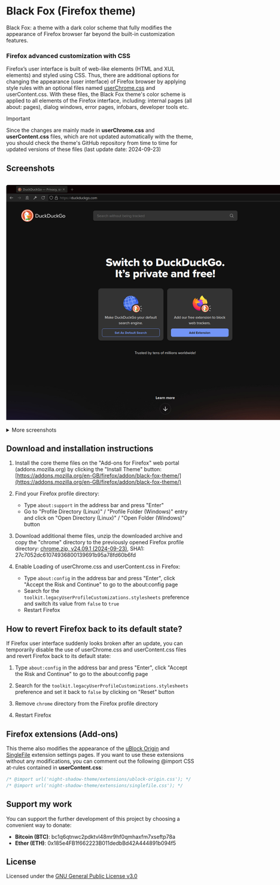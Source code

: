 # Black Fox (Firefox theme)

Black Fox: a theme with a dark color scheme that fully modifies the appearance of Firefox browser far beyond the built-in customization features.

### Firefox advanced customization with CSS

Firefox’s user interface is built of web-like elements (HTML and XUL elements) and styled using CSS. Thus, there are additional options for changing the appearance (user interface) of Firefox browser by applying style rules with an optional files named [userChrome.css](https://www.userchrome.org/) and userContent.css. With these files, the Black Fox theme's color scheme is applied to all elements of the Firefox interface, including: internal pages (all about: pages), dialog windows, error pages, infobars, developer tools etc.

> [!IMPORTANT]
> Since the changes are mainly made in **userChrome.css** and **userContent.css** files, which are not updated automatically with the theme, you should check the theme's GitHub repository from time to time for updated versions of these files (last update date: 2024-09-23)

## Screenshots

<img src="assets/screenshots/2674257.jpg" alt="Black Fox: theme for Firefox browser with a dark color scheme (screenshot)" style="display: inline-block; margin: 15px 0 15px 0; max-width: 850px">

<details>
<summary>More screenshots</summary>

<img src="assets/screenshots/2674326.jpg" alt="Black Fox: theme for Firefox browser with a dark color scheme (screenshot)" style="display: inline-block; margin: 15px 0 15px 0; max-width: 850px">

<img src="assets/screenshots/2674426.jpg" alt="Black Fox: theme for Firefox browser with a dark color scheme (screenshot)" style="display: inline-block; margin: 15px 0 15px 0; max-width: 850px">

<img src="assets/screenshots/2674455.jpg" alt="Black Fox: theme for Firefox browser with a dark color scheme (screenshot)" style="display: inline-block; margin: 15px 0 15px 0; max-width: 850px">

<img src="assets/screenshots/2674530.jpg" alt="Black Fox: theme for Firefox browser with a dark color scheme (screenshot)" style="display: inline-block; margin: 15px 0 15px 0; max-width: 850px">

<img src="assets/screenshots/2674606.jpg" alt="Black Fox: theme for Firefox browser with a dark color scheme (screenshot)" style="display: inline-block; margin: 15px 0 15px 0; max-width: 850px">

<img src="assets/screenshots/2674626.jpg" alt="Black Fox: theme for Firefox browser with a dark color scheme (screenshot)" style="display: inline-block; margin: 15px 0 15px 0; max-width: 850px">

<img src="assets/screenshots/2674654.jpg" alt="Black Fox: theme for Firefox browser with a dark color scheme (screenshot)" style="display: inline-block; margin: 15px 0 15px 0; max-width: 850px">

<img src="assets/screenshots/2674735.jpg" alt="Black Fox: theme for Firefox browser with a dark color scheme (screenshot)" style="display: inline-block; margin: 15px 0 15px 0; max-width: 850px">

<img src="assets/screenshots/2674755.jpg" alt="Black Fox: theme for Firefox browser with a dark color scheme (screenshot)" style="display: inline-block; margin: 15px 0 15px 0; max-width: 850px">

<img src="assets/screenshots/2674819.jpg" alt="Black Fox: theme for Firefox browser with a dark color scheme (screenshot)" style="display: inline-block; margin: 15px 0 15px 0; max-width: 850px">

<img src="assets/screenshots/2674843.jpg" alt="Black Fox: theme for Firefox browser with a dark color scheme (screenshot)" style="display: inline-block; margin: 15px 0 15px 0; max-width: 850px">

<img src="assets/screenshots/2674905.jpg" alt="Black Fox: theme for Firefox browser with a dark color scheme (screenshot)" style="display: inline-block; margin: 15px 0 15px 0; max-width: 850px">

<img src="assets/screenshots/2674928.jpg" alt="Black Fox: theme for Firefox browser with a dark color scheme (screenshot)" style="display: inline-block; margin: 15px 0 15px 0; max-width: 850px">

<img src="assets/screenshots/2674948.jpg" alt="Black Fox: theme for Firefox browser with a dark color scheme (screenshot)" style="display: inline-block; margin: 15px 0 15px 0; max-width: 850px">

</details>

## Download and installation instructions

1. Install the core theme files on the "Add-ons for Firefox" web portal (addons.mozilla.org) by clicking the "Install Theme" button: [https://addons.mozilla.org/en-GB/firefox/addon/black-fox-theme/](https://addons.mozilla.org/en-GB/firefox/addon/black-fox-theme/)

2. Find your Firefox profile directory:
    - Type `about:support` in the address bar and press "Enter"
    - Go to "Profile Directory (Linux)" / "Profile Folder (Windows)" entry and click on "Open Directory (Linux)" / "Open Folder (Windows)" button

3. Download additional theme files, unzip the downloaded archive and copy the "chrome" directory to the previously opened Firefox profile directory: [chrome.zip, v24.09.1 (2024-09-23)](https://github.com/serhiyguryev/black-fox-theme/releases/download/v24.09.1/chrome.zip), SHA1: 27c7052dc61074936800139691b95a78fd60b6fd

4. Enable Loading of userChrome.css and userContent.css in Firefox:
    - Type `about:config` in the address bar and press "Enter", click "Accept the Risk and Continue" to go to the about:config page
    - Search for the `toolkit.legacyUserProfileCustomizations.stylesheets` preference and switch its value from `false` to `true`
    - Restart Firefox

## How to revert Firefox back to its default state?

If Firefox user interface suddenly looks broken after an update, you can temporarily disable the use of userChrome.css and userContent.css files and revert Firefox back to its default state:

1. Type `about:config` in the address bar and press "Enter", click "Accept the Risk and Continue" to go to the about:config page

2. Search for the `toolkit.legacyUserProfileCustomizations.stylesheets` preference and set it back to `false` by clicking on "Reset" button

3. Remove `chrome` directory from the Firefox profile directory

4. Restart Firefox

## Firefox extensions (Add-ons)

This theme also modifies the appearance of the [uBlock Origin](https://addons.mozilla.org/en-US/firefox/addon/ublock-origin/) and [SingleFile](https://addons.mozilla.org/en-US/firefox/addon/single-file/) extension settings pages. If you want to use these extensions without any modifications, you can comment out the following @import CSS at-rules contained in **userContent.css**:

```css
/* @import url('night-shadow-theme/extensions/ublock-origin.css'); */
/* @import url('night-shadow-theme/extensions/singlefile.css'); */
```

## Support my work

You can support the further development of this project by choosing a convenient way to donate:

* **Bitcoin (BTC)**: bc1q6qtnwc2pdktvl48mr9hf0qmhaxfm7xseftp78a
* **Ether (ETH)**: 0x185e4FB1f662223B011dedbBd42A444891b094f5

## License

Licensed under the [GNU General Public License v3.0](https://github.com/serhiyguryev/black-fox-theme/blob/main/LICENSE)
